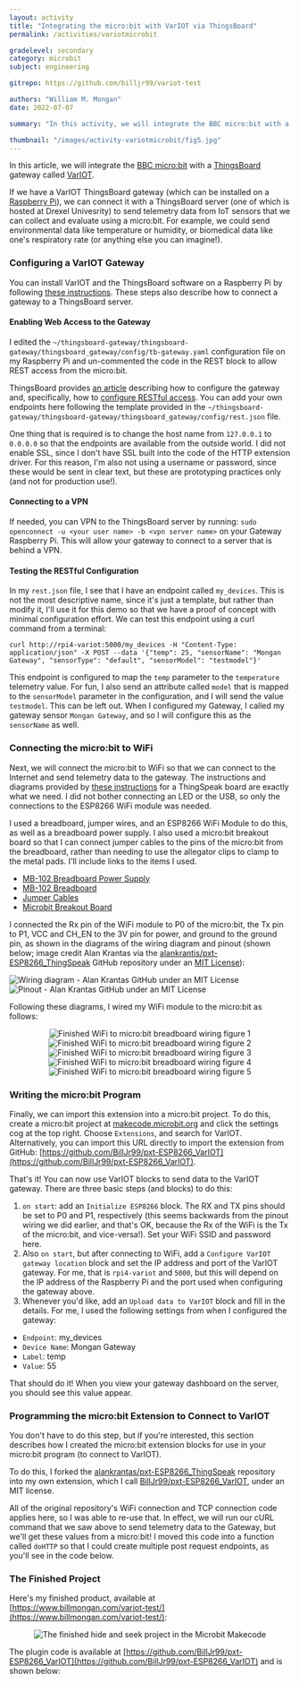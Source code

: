 ```yaml
---
layout: activity
title: "Integrating the micro:bit with VarIOT via ThingsBoard"
permalink: /activities/variotmicrobit

gradelevel: secondary
category: microbit
subject: engineering

gitrepo: https://github.com/billjr99/variot-test

authors: "William M. Mongan"
date: 2022-07-07

summary: "In this activity, we will integrate the BBC micro:bit with a ThingsBoard gateway called VarIOT using a wireless radio."

thumbnail: "/images/activity-variotmicrobit/fig5.jpg"
---
```


In this article, we will integrate the [BBC micro:bit](https://microbit.org/) with a [ThingsBoard](https://thingsboard.io/) gateway called [VarIOT](https://drexel.edu/engineering/news-events/news/archive/2021/December/vip-project-helps-student-make-connections/).

If we have a VarIOT ThingsBoard gateway (which can be installed on a [Raspberry Pi](https://www.raspberrypi.org/)), we can connect it with a ThingsBoard server (one of which is hosted at Drexel Univesrity) to send telemetry data from IoT sensors that we can collect and evaluate using a micro:bit.  For example, we could send environmental data like temperature or humidity, or biomedical data like one's respiratory rate (or anything else you can imagine!).

### Configuring a VarIOT Gateway

You can install VarIOT and the ThingsBoard software on a Raspberry Pi by following [these instructions](https://github.com/drexelwireless/thingsboard-gateway/blob/master/docs/installation/tb-gateway.rst).  These steps also describe how to connect a gateway to a ThingsBoard server.  

#### Enabling Web Access to the Gateway

I edited the `~/thingsboard-gateway/thingsboard-gateway/thingsboard_gateway/config/tb-gateway.yaml` configuration file on my Raspberry Pi and un-commented the code in the REST block to allow REST access from the micro:bit.  

ThingsBoard provides [an article](https://thingsboard.io/docs/iot-gateway/getting-started/) describing how to configure the gateway and, specifically, how to [configure RESTful access](https://thingsboard.io/docs/iot-gateway/config/rest/).  You can add your own endpoints here following the template provided in the `~/thingsboard-gateway/thingsboard-gateway/thingsboard_gateway/config/rest.json` file. 

One thing that is required is to change the host name from `127.0.0.1` to `0.0.0.0` so that the endpoints are available from the outside world.  I did not enable SSL, since I don't have SSL built into the code of the HTTP extension driver.  For this reason, I'm also not using a username or password, since these would be sent in clear text, but these are prototyping practices only (and not for production use!).

#### Connecting to a VPN
If needed, you can VPN to the ThingsBoard server by running: `sudo openconnect -u <your user name> -b <vpn server name>` on your Gateway Raspberry Pi.  This will allow your gateway to connect to a server that is behind a VPN.

#### Testing the RESTful Configuration
In my `rest.json` file, I see that I have an endpoint called `my_devices`.  This is not the most descriptive name, since it's just a template, but rather than modify it, I'll use it for this demo so that we have a proof of concept with minimal configuration effort.  We can test this endpoint using a curl command from a terminal:

```
curl http://rpi4-variot:5000/my_devices -H "Content-Type: application/json" -X POST --data '{"temp": 25, "sensorName": "Mongan Gateway", "sensorType": "default", "sensorModel": "testmodel"}'
```

This endpoint is configured to map the `temp` parameter to the `temperature` telemetry value.  For fun, I also send an attribute called `model` that is mapped to the `sensorModel` parameter in the configuration, and I will send the value `testmodel`.  This can be left out.  When I configured my Gateway, I called my gateway sensor `Mongan Gateway`, and so I will configure this as the `sensorName` as well.

### Connecting the micro:bit to WiFi

Next, we will connect the micro:bit to WiFi so that we can connect to the Internet and send telemetry data to the gateway.  The instructions and diagrams provided by [these instructions](https://github.com/alankrantas/pxt-ESP8266_ThingSpeak) for a ThingSpeak board are exactly what we need.  I did not bother connecting an LED or the USB, so only the connections to the ESP8266 WiFi module was needed.

I used a breadboard, jumper wires, and an ESP8266 WiFi Module to do this, as well as a breadboard power supply.  I also used a micro:bit breakout board so that I can connect jumper cables to the pins of the micro:bit from the breadboard, rather than needing to use the allegator clips to clamp to the metal pads.  I'll include links to the items I used.

* [MB-102 Breadboard Power Supply](https://smile.amazon.com/dp/B08JYPMCZY?psc=1&ref=ppx_yo2ov_dt_b_product_details)
* [MB-102 Breadboard](https://smile.amazon.com/dp/B08DFWQBMB?psc=1&ref=ppx_yo2ov_dt_b_product_details)
* [Jumper Cables](https://smile.amazon.com/dp/B07GD2BWPY?psc=1&ref=ppx_yo2ov_dt_b_product_details)
* [Microbit Breakout Board](https://smile.amazon.com/Edge-Connector-Breakout-Board-Micro/dp/B082Z6H5LB/ref=sr_1_4?crid=994DJZFDCISO&keywords=microbit+breakout+board&qid=1656939978&s=industrial&sprefix=microbit+breakout+board%2Cindustrial%2C51&sr=1-4)

I connected the Rx pin of the WiFi module to P0 of the micro:bit, the Tx pin to P1, VCC and CH_EN to the 3V pin for power, and ground to the ground pin, as shown in the diagrams of the wiring diagram and pinout (shown below; image credit Alan Krantas via the [alankrantis/pxt-ESP8266_ThingSpeak](https://github.com/alankrantas/pxt-ESP8266_ThingSpeak) GitHub repository under an [MIT License](https://raw.githubusercontent.com/alankrantas/pxt-ESP8266_ThingSpeak/master/LICENSE)):

<img style="max-width:100%;" src="https://user-images.githubusercontent.com/44191076/57862847-9c235980-782b-11e9-9588-3e7fe76342ee.png" alt="Wiring diagram - Alan Krantas GitHub under an MIT License">

<img style="max-width:100%;" src="https://user-images.githubusercontent.com/44191076/50428909-fc097a00-08f5-11e9-91f1-921d1b957f29.png" alt="Pinout - Alan Krantas GitHub under an MIT License">

Following these diagrams, I wired my WiFi module to the micro:bit as follows:

<div style="text-align:center;">
<img style="max-width:100%;"  src="/images/activity-variotmicrobit/fig1.jpg" alt="Finished WiFi to micro:bit breadboard wiring figure 1">
<img style="max-width:100%;"  src="/images/activity-variotmicrobit/fig2.jpg" alt="Finished WiFi to micro:bit breadboard wiring figure 2">
<img style="max-width:100%;"  src="/images/activity-variotmicrobit/fig3.jpg" alt="Finished WiFi to micro:bit breadboard wiring figure 3">
<img style="max-width:100%;"  src="/images/activity-variotmicrobit/fig4.jpg" alt="Finished WiFi to micro:bit breadboard wiring figure 4">
<img style="max-width:100%;"  src="/images/activity-variotmicrobit/fig5.jpg" alt="Finished WiFi to micro:bit breadboard wiring figure 5">
</div>

### Writing the micro:bit Program
Finally, we can import this extension into a micro:bit project.  To do this, create a micro:bit project at [makecode.microbit.org](https://makecode.microbit.org) and click the settings cog at the top right.  Choose `Extensions`, and search for VarIOT.  Alternatively, you can import this URL directly to import the extension from GitHub: [https://github.com/BillJr99/pxt-ESP8266_VarIOT](https://github.com/BillJr99/pxt-ESP8266_VarIOT).

That's it!  You can now use VarIOT blocks to send data to the VarIOT gateway.  There are three basic steps (and blocks) to do this:

1. `on start`: add an `Initialize ESP8266` block.  The RX and TX pins should be set to P0 and P1, respectively (this seems backwards from the pinout wiring we did earlier, and that's OK, because the Rx of the WiFi is the Tx of the micro:bit, and vice-versa!).  Set your WiFi SSID and password here.
2. Also `on start`, but after connecting to WiFi, add a `Configure VarIOT gateway location` block and set the IP address and port of the VarIOT gateway.  For me, that is `rpi4-variot` and `5000`, but this will depend on the IP address of the Raspberry Pi and the port used when configuring the gateway above.
3. Whenever you'd like, add an `Upload data to VarIOT` block and fill in the details.  For me, I used the following settings from when I configured the gateway:
  * `Endpoint`: my_devices
  * `Device Name`: Mongan Gateway
  * `Label`: temp
  * `Value`: 55
  
That should do it!  When you view your gateway dashboard on the server, you should see this value appear.  

### Programming the micro:bit Extension to Connect to VarIOT
You don't have to do this step, but if you're interested, this section describes how I created the micro:bit extension blocks for use in your micro:bit program (to connect to VarIOT).

To do this, I forked the [alankrantas/pxt-ESP8266_ThingSpeak](https://github.com/alankrantas/pxt-ESP8266_ThingSpeak) repository into my own extension, which I call [BillJr99/pxt-ESP8266_VarIOT](https://github.com/BillJr99/pxt-ESP8266_VarIOT), under an MIT license.

All of the original repository's WiFi connection and TCP connection code applies here, so I was able to re-use that.  In effect, we will run our cURL command that we saw above to send telemetry data to the Gateway, but we'll get these values from a micro:bit!  I moved this code into a function called `doHTTP` so that I could create multiple post request endpoints, as you'll see in the code below.

### The Finished Project

Here's my finished product, available at [https://www.billmongan.com/variot-test/](https://www.billmongan.com/variot-test/):

<p align="center">
<img style="max-width:100%;" alt="The finished hide and seek project in the Microbit Makecode" src="https://github.com/billjr99/variot-test/raw/master/.github/makecode/blocks.png">
</p>

The plugin code is available at [https://github.com/BillJr99/pxt-ESP8266_VarIOT](https://github.com/BillJr99/pxt-ESP8266_VarIOT) and is shown below:

<p align="center">
<script src="https://gist.github.com/BillJr99/8eb548261f5cd9e2ae521695f099a3a5.js"></script>
</p>